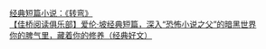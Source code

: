   
[经典短篇小说：《转弯》](http://www.dianyue.me/archives/454/sde3h1u9junacpdo/)  
[【佳桥阅读俱乐部】爱伦·坡经典短篇，深入“恐怖小说之父”的暗黑世界](http://www.dianyue.me/archives/569/hud0gnjxh3phpn0o/)  
[你的脾气里，藏着你的修养（经典好文）](http://www.dianyue.me/archives/360/6b7i9nsguprvhmsk/)